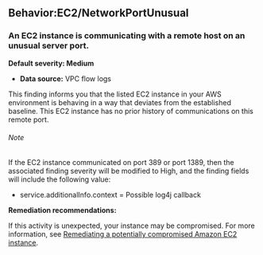 Behavior:EC2/NetworkPortUnusual
-------------------------------


### An EC2 instance is communicating with a remote host on an unusual server port.


**Default severity: Medium**


 * **Data source:** VPC flow logs

This finding informs you that the listed EC2 instance in your AWS environment is behaving in a way that deviates from the established baseline. This EC2 instance has no prior history of communications on this remote port.


###### Note

If the EC2 instance communicated on port 389 or port 1389, then the associated finding severity will be modified to High, and the finding fields will include the following value:

 * service.additionalInfo.context \= Possible log4j callback

**Remediation recommendations:**


If this activity is unexpected, your instance may be compromised. For more information, see [Remediating a potentially compromised Amazon EC2 instance](https://docs.aws.amazon.com/guardduty/latest/ug/compromised-ec2.html).

